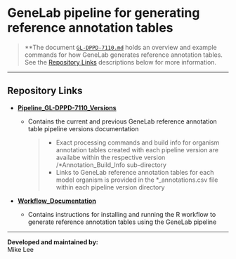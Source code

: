 # GeneLab pipeline for generating reference annotation tables  

> **The document [`GL-DPPD-7110.md`](GL-DPPD-7110_Versions/GL-DPPD-7110/GL-DPPD-7110.md) holds an overview and example commands for how GeneLab generates reference annotation tables. See the [Repository Links](#repository-links) descriptions below for more information. 

---
## Repository Links

* [**Pipeline_GL-DPPD-7110_Versions**](Pipeline_GL-DPPD-7110_Versions)

  - Contains the current and previous GeneLab reference annotation table pipeline versions documentation
    > * Exact processing commands and build info for organism annotation tables created with each pipeline version are availabe within the respective version /\*Annotation_Build_Info sub-directory
    > * Links to GeneLab reference annotation tables for each model organism is provided in the \*_annotations.csv file within each pipeline version directory

* [**Workflow_Documentation**](Workflow_Documentation)

  - Contains instructions for installing and running the R workflow to generate reference annotation tables using the GeneLab pipeline  

---

**Developed and maintained by:**  
Mike Lee

